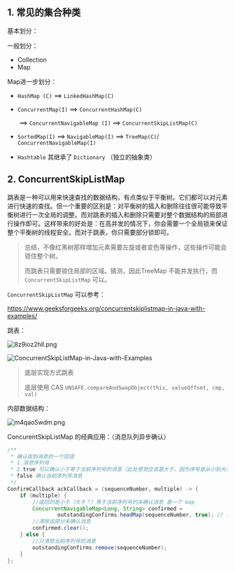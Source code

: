 ## 1. 常见的集合种类

基本划分：

一般划分：

- Collection
- Map

Map进一步划分：

- `HashMap (C)` ==> `LinkedHashMap(C)`

- `ConcurrentMap(I)` ==> `ConcurrentHashMap(C)`

  ​						  ==> `ConcurrentNavigableMap (I)` ==> `ConcurrentSkipListMap(C)`

- `SortedMap(I)` ==> `NavigableMap(I)` ==> `TreeMap(C)`/ `ConcurrentNavigableMap(I)`

- `Hashtable` 其继承了 `Dictionary` （独立的抽象类） 

## 2. ConcurrentSkipListMap

跳表是一种可以用来快速查找的数据结构，有点类似于平衡树。它们都可以对元素进行快速的查找。但一个重要的区别是：对平衡树的插入和删除往往很可能导致平衡树进行一次全局的调整。而对跳表的插入和删除只需要对整个数据结构的局部进行操作即可。这样带来的好处是：在高并发的情况下，你会需要一个全局锁来保证整个平衡树的线程安全。而对于跳表，你只需要部分锁即可。

> 总结，不像红黑树那样增加元素需要左旋或者变色等操作，这些操作可能会锁住整个树。
>
> 而跳表只需要锁住局部的区域。猜测，因此TreeMap 不能并发执行，而 `ConcurrentSkipListMap` 可以。

`ConcurrentSkipListMap` 可以参考：

https://www.geeksforgeeks.org/concurrentskiplistmap-in-java-with-examples/

跳表：

![8z9ioz2hll.png](C:\Users\karel\Desktop\算法笔记\Java学习\images\8z9ioz2hll.png)

![ConcurrentSkipListMap-in-Java-with-Examples](C:\Users\karel\Desktop\算法笔记\Java学习\images\ConcurrentSkipListMap-in-Java-with-Examples.png)

> 底层实现方式跳表
>
> 底层使用 CAS  `UNSAFE.compareAndSwapObject(this, valueOffset, cmp, val)`

内部数据结构：

![m4qao5wdm.png](C:\Users\karel\Desktop\算法笔记\Java学习\images\m4qao5wdm.png)

ConcurentSkipListMap 的经典应用：（消息队列异步确认）

```java
/**
 * 确认收到消息的一个回调
 * 1.消息序列号
 * 2.true 可以确认小于等于当前序列号的消息（此处感觉应该是大于，因为序号是从小到大来排序的）
 * false 确认当前序列号消息
 */
ConfirmCallback ackCallback = (sequenceNumber, multiple) -> {
    if (multiple) {
        //返回的是小于（大于？）等于当前序列号的未确认消息 是一个 map
        ConcurrentNavigableMap<Long, String> confirmed =
                outstandingConfirms.headMap(sequenceNumber, true); // 会保留截取出去的部分，返回引用
        //清除该部分未确认消息
        confirmed.clear();
    } else {
        //只清除当前序列号的消息
        outstandingConfirms.remove(sequenceNumber);
    }
};
```


